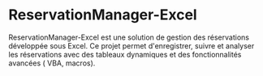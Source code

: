# ReservationManager-Excel
ReservationManager-Excel est une solution de gestion des réservations développée sous Excel. Ce projet permet d'enregistrer, suivre et analyser les réservations avec des tableaux dynamiques et des fonctionnalités avancées ( VBA, macros).
